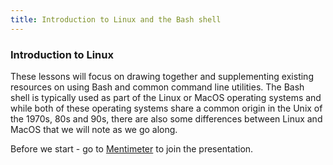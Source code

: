 ```yaml
---
title: Introduction to Linux and the Bash shell
---
```

### Introduction to Linux

These lessons will focus on drawing together and supplementing existing resources on using Bash and common command line utilities.
The Bash shell is typically used as part of the Linux or MacOS operating systems and while both of these operating systems share
a common origin in the Unix of the 1970s, 80s and 90s, there are also some differences between Linux and MacOS that we will
note as we go along.

Before we start - go to [Mentimeter](https://www.menti.com/al6zy2jhnid6) to join the presentation.
